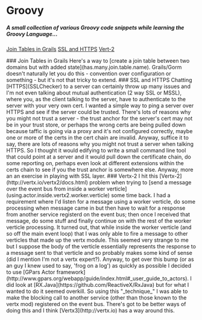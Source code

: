 # Groovy

##### A small collection of various Groovy code snippets while learning the Groovy Language...
[Join Tables in Grails](#JoinTable)
[SSL and HTTPS](#HTTPS)
[Vert-2](#Vertx)


<a name="JoinTable"/>
### Join Tables in Grails
Here's a way to [create a join table between two domains but with added state](has.many.join.table.name).
Grails/Gorm doesn't naturally let you do this - convention over configuration or something - but it's not that tricky to extend.


<a name="HTTPS"/>
### SSL and HTTPS
Chatting [HTTPS](SSLChecker) to a server can certainly throw up many issues and I'm not even talking about mutual authentication (2 way SSL or MSSL), where you, as the client talking to the server, have to authenticate to the server with your very own cert.
I wanted a simple way to ping a server over HTTPS and see if the server could be trusted. There's lots of reasons why you might not trust a server - the trust anchor for the server's cert may not be in your trust store, or perhaps the wrong certs are being pulled down because taffic is going via a proxy and it's not configured correctly, maybe one or more of the certs in the cert chain are invalid. Anyway, suffice it to say, there are lots of reasons why you might not trust a server when talking HTTPS.
So I thought it would edifying to write a small command line tool that could point at a server and it would pull down the certificate chain, do some reporting on, perhaps even look at different extensions within the certs chain to see if you the trust anchor is somewhere else. Anyway, more an an exercise in playing with SSL layer.

<a name="Vertx"/>
### Vertx-2
I hit this [Vertx-2](http://vertx.io/vertx2/docs.html) problem when trying to [send a message over the event bus from inside a worker verticle](using.actor.inside.vertx2.worker.verticle) some time back.
I had a requirement where I'd listen for a message using a worker verticle, do some processing when message came in but then have to wait for a response from another service registerd on the event bus; then once I received that message, do some stuff and finally continue on with the rest of the worker verticle processing.
It turned out, that while inside the worker verticle (and so off the main event loop) that I was only able to fire a message to other verticles that made up the vertx module. This seemed very strange to me but I suppose the body of the verticle essentially represents the response to a message sent to that verticle and so probably makes some kind of sense (did I mention I'm not a vertx expert?).
Anyway, to get over this bump (or as an guy I knew used to say, 'frog on a log') as quickly as possible I decided to use [GPars Actor framework](http://www.gpars.org/webapp/guide/index.html#_user_guide_to_actors). I did look at [RX.Java](https://github.com/ReactiveX/RxJava) but for what I wanted to do it seemed overkill. So using this "_technique_" I was able to make the blocking call to another service (other than those known to the vertx mod) registered on the event bus. There's got to be better ways of doing this and I think [Vertx3](http://vertx.io) has a way around this.

